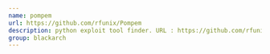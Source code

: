 ```yaml
---
name: pompem
url: https://github.com/rfunix/Pompem
description: python exploit tool finder. URL : https://github.com/rfunix/Pompem Groups : blackarch blackarch-exploitation
group: blackarch
---
```

